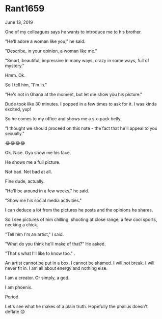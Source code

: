 # Rant1659


June 13, 2019

One of my colleagues says he wants to introduce me to his brother. 

"He'll adore a woman like you," he said.

"Describe, in your opinion, a woman like me."

"Smart, beautiful, impressive in many ways, crazy in some ways, full of mystery."

Hmm. Ok. 

So I tell him, "I'm in."

"He's not in Ghana at the moment, but let me show you his picture."

Dude took like 30 minutes. I popped in a few times to ask for it. I was kinda excited, yup!

So he comes to my office and shows me a six-pack belly.

"I thought we should proceed on this note - the fact that he'll appeal to you sexually."

😂😂😂😂

Ok. Nice. Oya show me his face.

He shows me a full picture. 

Not bad. Not bad at all.

Fine dude, actually. 

"He'll be around in a few weeks," he said.

"Show me his social media activities."

I can deduce a lot from the pictures he posts and the opinions he shares. 

So I see pictures of him chilling, shooting at close range, a few cool sports, necking a chick. 

"Tell him I'm an artist," I said.

"What do you think he'll make of that?" He asked. 

"That's what I'll like to know too."
.

An artist cannot be put in a box. 
I cannot be shamed.
I will not break. 
I will never fit in.
I am all about energy and nothing else. 

I am a creator. Or simply, a god.

I am phoenix.

Period. 

Let's see what he makes of a plain truth. Hopefully the phallus doesn't deflate 😊